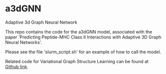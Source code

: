 # a3dGNN

Adaptive 3d Graph Neural Network

This repo contains the code for the a3dGNN model, associated with the paper 'Predicting Peptide-MHC Class II Interactions with
Adaptive 3D Graph Neural Networks'.

Please see the file 'slurm_script.sh' for an example of how to call the model.

Related code for Variational Graph Structure Learning can be found at [Github link](https://github.com/gaoyuanwang1976/GraphPartition_SBGNN).
